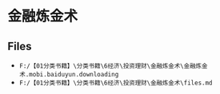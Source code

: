 # 金融炼金术

## Files

- `F:/【01分类书籍】\分类书籍\6经济\投资理财\金融炼金术\金融炼金术.mobi.baiduyun.downloading`
- `F:/【01分类书籍】\分类书籍\6经济\投资理财\金融炼金术\files.md`
